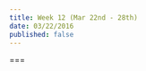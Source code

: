 ```yaml
---
title: Week 12 (Mar 22nd - 28th)
date: 03/22/2016
published: false
---
```


<!--- Your weekly summary content goes here -->

===

<!--- Your weekly materials content goes here -->
